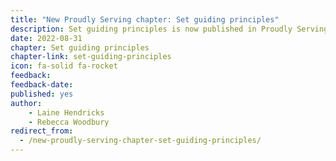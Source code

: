 ```yaml
---
title: "New Proudly Serving chapter: Set guiding principles"
description: Set guiding principles is now published in Proudly Serving.
date: 2022-08-31
chapter: Set guiding principles
chapter-link: set-guiding-principles
icon: fa-solid fa-rocket
feedback: 
feedback-date: 
published: yes
author: 
    - Laine Hendricks
    - Rebecca Woodbury
redirect_from:
  - /new-proudly-serving-chapter-set-guiding-principles/
---
```


